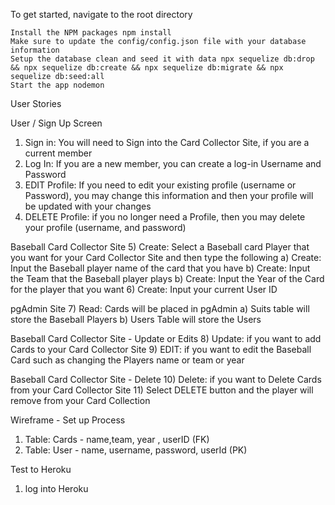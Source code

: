 
To get started, navigate to the root directory

    Install the NPM packages npm install
    Make sure to update the config/config.json file with your database information
    Setup the database clean and seed it with data npx sequelize db:drop && npx sequelize db:create && npx sequelize db:migrate && npx sequelize db:seed:all
    Start the app nodemon


User Stories

User / Sign Up Screen 
1)	Sign in:  You will need to Sign into the Card Collector Site, if you are a current member 
2)	Log In:  If you are a new member, you can create a log-in Username and Password
3)  EDIT Profile:  If you need to edit your existing profile (username or Password), you may change this information and then your profile will be updated with your changes
4) DELETE Profile:  if you no longer need a Profile, then you may delete your profile (username, and password)

Baseball Card Collector Site
5)	Create: Select a Baseball card Player that you want for your Card Collector Site and then type the following
    a)  Create: Input the Baseball player name of the card that you have 
    b)  Create: Input the Team that the Baseball player plays
    b)  Create: Input the Year of the Card for the player that you want
6) Create: Input your current User ID  

pgAdmin Site 
7) Read: Cards will be placed in pgAdmin
    a) Suits table will store the Baseball Players
    b) Users Table will store the Users 

Baseball Card Collector Site  - Update or Edits
8)	Update:  if you want to add Cards to your Card Collector Site
9)  EDIT:  if you want to edit the Baseball Card such as changing the Players name or team or year

Baseball Card Collector Site  - Delete 
10)	Delete: if you want to Delete Cards from your Card Collector Site
11) Select DELETE button and the player will remove from your Card Collection 

Wireframe - Set up Process 

1) Table: Cards - name,team, year , userID (FK) 
2) Table: User - name, username, password, userId (PK)

Test to Heroku 
1) log into Heroku 
